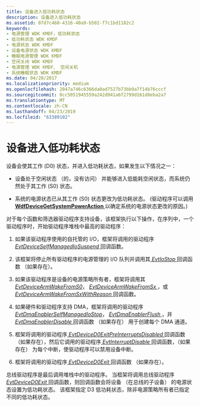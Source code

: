 ```yaml
---
title: 设备进入低功耗状态
description: 设备进入低功耗状态
ms.assetid: 07d7c460-4316-40a9-b502-f7c1bd1182c2
keywords:
- 电源管理 WDK KMDF，低功耗状态
- 低功耗状态 WDK KMDF
- 电源状态 WDK KMDF
- 设备电源状态 WDK KMDF
- 睡眠电源管理 WDK KMDF
- 空闲关闭 WDK KMDF
- 电源管理 WDK KMDF、 空闲关机
- 系统睡眠状态 WDK KMDF
ms.date: 04/20/2017
ms.localizationpriority: medium
ms.openlocfilehash: 2047a746c6366da0ad7527b73bb9a7f14b76cccf
ms.sourcegitcommit: 0cc5051945559a242d941a6f2799d161d8eba2a7
ms.translationtype: MT
ms.contentlocale: zh-CN
ms.lasthandoff: 04/23/2019
ms.locfileid: "63389102"
---
```

# <a name="a-device-enters-a-low-power-state"></a>设备进入低功耗状态


设备会使其工作 (D0) 状态，并进入低功耗状态，如果发生以下情况之一：

-   设备处于空闲状态 （的，没有访问） 并能够进入低能耗空闲状态，而系统仍然处于其工作 (S0) 状态。

-   系统的电源状态已从其工作 (S0) 状态更改为低功耗状态。 (驱动程序可以调用[ **WdfDeviceGetSystemPowerAction** ](https://msdn.microsoft.com/library/windows/hardware/ff546022)以确定系统的电源状态更改的原因。)

对于每个函数和筛选器驱动程序支持设备，该框架执行以下操作，在序列中，一个驱动程序时，开始驱动程序堆栈中最高的驱动程序：

1.  如果该驱动程序使用的自托管的 I/O，框架将调用的驱动程序[ *EvtDeviceSelfManagedIoSuspend* ](https://msdn.microsoft.com/library/windows/hardware/ff540907)回调函数。

2.  该框架将停止所有驱动程序的电源管理的 I/O 队列并调用其[ *EvtIoStop* ](https://msdn.microsoft.com/library/windows/hardware/ff541788)回调函数 （如果存在）。

3.  如果该驱动程序是设备的电源策略所有者，框架将调用其[ *EvtDeviceArmWakeFromS0*](https://msdn.microsoft.com/library/windows/hardware/ff540843)， [ *EvtDeviceArmWakeFromSx* ](https://msdn.microsoft.com/library/windows/hardware/ff540844)，或[ *EvtDeviceArmWakeFromSxWithReason* ](https://msdn.microsoft.com/library/windows/hardware/ff540846)回调函数。

4.  如果硬件和驱动程序支持 DMA，框架将调用的驱动程序[ *EvtDmaEnablerSelfManagedIoStop*](https://msdn.microsoft.com/library/windows/hardware/ff541677)， [ *EvtDmaEnablerFlush* ](https://msdn.microsoft.com/library/windows/hardware/ff541655)，并[ *EvtDmaEnablerDisable* ](https://msdn.microsoft.com/library/windows/hardware/ff540927)回调函数 （如果存在） 用于创建每个 DMA 通道。

5.  框架将调用的驱动程序[ *EvtDeviceD0ExitPreInterruptsDisabled* ](https://msdn.microsoft.com/library/windows/hardware/ff540856)回调函数 （如果存在），然后它调用的驱动程序[ *EvtInterruptDisable* ](https://msdn.microsoft.com/library/windows/hardware/ff541714)回调函数，（如果存在） 为每个中断，使驱动程序可以禁用设备中断。

6.  框架将调用的驱动程序[ *EvtDeviceD0Exit* ](https://msdn.microsoft.com/library/windows/hardware/ff540855)回调函数 （如果存在）。

总线驱动程序是最后调用堆栈中的驱动程序。 当框架将调用总线驱动程序[ *EvtDeviceD0Exit* ](https://msdn.microsoft.com/library/windows/hardware/ff540855)回调函数，则回调函数会将设备 （在总线的子设备） 的电源状态设置为低功耗状态。 该框架指定 D3 低功耗状态，除非电源策略所有者已指定不同的低功耗状态。

 

 





